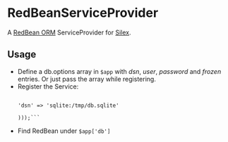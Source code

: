 # RedBeanServiceProvider

A [RedBean ORM](http://redbeanphp.com) ServiceProvider for [Silex](http://silex.sensiolabs.org).

## Usage

- Define a db.options array in ```$app``` with *dsn*, *user*, *password* and *frozen* entries.
  Or just pass the array while registering.
- Register the Service:
  ```$app->register(new Ivoba\Silex\RedBeanServiceProvider(), array('db.options' => array(
                                                                                            'dsn' => 'sqlite:/tmp/db.sqlite'
                                                                                        )));```
- Find RedBean under ```$app['db']```

